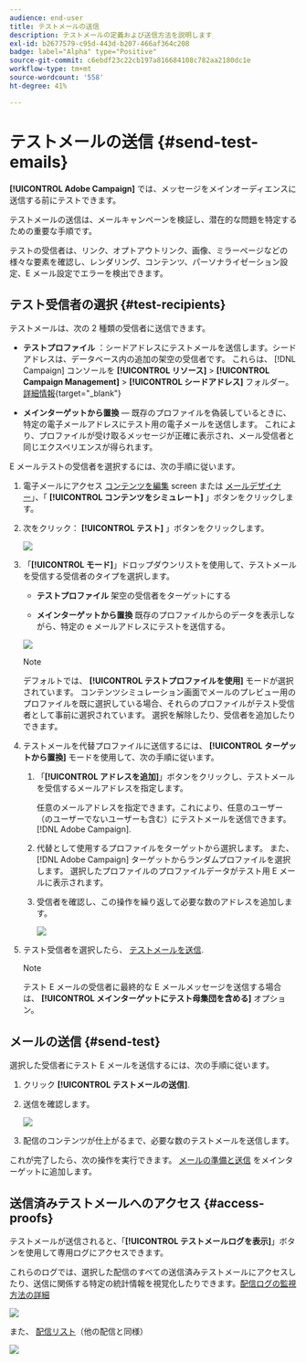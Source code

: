 ```yaml
---
audience: end-user
title: テストメールの送信
description: テストメールの定義および送信方法を説明します
exl-id: b2677579-c95d-443d-b207-466af364c208
badge: label="Alpha" type="Positive"
source-git-commit: c6ebdf23c22cb197a816684108c782aa2180dc1e
workflow-type: tm+mt
source-wordcount: '558'
ht-degree: 41%

---
```


# テストメールの送信 {#send-test-emails}

**[!UICONTROL Adobe Campaign]** では、メッセージをメインオーディエンスに送信する前にテストできます。

テストメールの送信は、メールキャンペーンを検証し、潜在的な問題を特定するための重要な手順です。

テストの受信者は、リンク、オプトアウトリンク、画像、ミラーページなどの様々な要素を確認し、レンダリング、コンテンツ、パーソナライゼーション設定、E メール設定でエラーを検出できます。

## テスト受信者の選択 {#test-recipients}

テストメールは、次の 2 種類の受信者に送信できます。

* **テストプロファイル** ：シードアドレスにテストメールを送信します。シードアドレスは、データベース内の追加の架空の受信者です。 これらは、 [!DNL Campaign] コンソールを **[!UICONTROL リソース]** > **[!UICONTROL Campaign Management]** > **[!UICONTROL シードアドレス]** フォルダー。 [詳細情報](https://experienceleague.adobe.com/docs/campaign-classic/using/sending-messages/using-seed-addresses/creating-seed-addresses.html){target="_blank"}

* **メインターゲットから置換**  — 既存のプロファイルを偽装しているときに、特定の電子メールアドレスにテスト用の電子メールを送信します。 これにより、プロファイルが受け取るメッセージが正確に表示され、メール受信者と同じエクスペリエンスが得られます。

E メールテストの受信者を選択するには、次の手順に従います。

1. 電子メールにアクセス [コンテンツを編集](../content/edit-content.md) screen または [メールデザイナー](../content/get-started-email-designer.md)」、「 **[!UICONTROL コンテンツをシミュレート]** 」ボタンをクリックします。

1. 次をクリック： **[!UICONTROL テスト]** 」ボタンをクリックします。

   ![](assets/simulate-test-button.png)

1. 「**[!UICONTROL モード]**」ドロップダウンリストを使用して、テストメールを受信する受信者のタイプを選択します。

   * **テストプロファイル** 架空の受信者をターゲットにする

   * **メインターゲットから置換** 既存のプロファイルからのデータを表示しながら、特定の e メールアドレスにテストを送信する。

   ![](assets/simulate-profile-mode.png)

   >[!NOTE]
   >
   >デフォルトでは、 **[!UICONTROL テストプロファイルを使用]** モードが選択されています。 コンテンツシミュレーション画面でメールのプレビュー用のプロファイルを既に選択している場合、それらのプロファイルがテスト受信者として事前に選択されています。 選択を解除したり、受信者を追加したりできます。

1. テストメールを代替プロファイルに送信するには、 **[!UICONTROL ターゲットから置換]** モードを使用して、次の手順に従います。

   1. 「**[!UICONTROL アドレスを追加]**」ボタンをクリックし、テストメールを受信するメールアドレスを指定します。

      任意のメールアドレスを指定できます。これにより、任意のユーザー（のユーザーでないユーザーも含む）にテストメールを送信できます。 [!DNL Adobe Campaign].

   1. 代替として使用するプロファイルをターゲットから選択します。 また、 [!DNL Adobe Campaign] ターゲットからランダムプロファイルを選択します。 選択したプロファイルのプロファイルデータがテスト用 E メールに表示されます。

   1. 受信者を確認し、この操作を繰り返して必要な数のアドレスを追加します。

      ![](assets/simulate-profile-substitute.png)

1. テスト受信者を選択したら、 [テストメールを送信](#send-test).

   >[!NOTE]
   >
   >テスト E メールの受信者に最終的な E メールメッセージを送信する場合は、 **[!UICONTROL メインターゲットにテスト母集団を含める]** オプション。

## メールの送信 {#send-test}

選択した受信者にテスト E メールを送信するには、次の手順に従います。

1. クリック **[!UICONTROL テストメールの送信]**.

1. 送信を確認します。

   ![](assets/simulate-send-test.png)

1. 配信のコンテンツが仕上がるまで、必要な数のテストメールを送信します。

これが完了したら、次の操作を実行できます。 [メールの準備と送信](../monitor/prepare-send.md) をメインターゲットに追加します。

## 送信済みテストメールへのアクセス {#access-proofs}

テストメールが送信されると、「**[!UICONTROL テストメールログを表示]**」ボタンを使用して専用ログにアクセスできます。

これらのログでは、選択した配信のすべての送信済みテストメールにアクセスしたり、送信に関係する特定の統計情報を視覚化したりできます。[配信ログの監視方法の詳細](../monitor/delivery-logs.md)

![](assets/simulate-test-log.png)

また、 [配信リスト](../msg/gs-messages.md)（他の配信と同様）

![](assets/simulate-deliveries-list.png)
